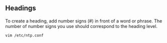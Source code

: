 ## Headings

#### 

To create a heading, add number signs (#) in front of a word or phrase. The number of number signs you use should correspond to the heading level.


```
vim /etc/ntp.conf
```
